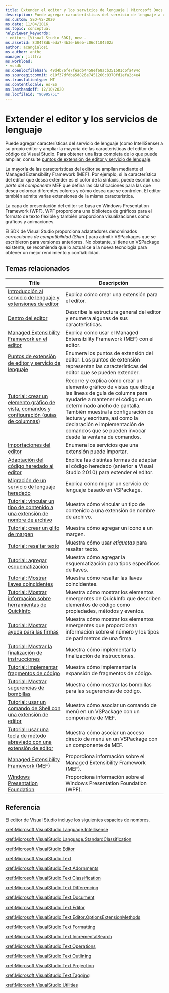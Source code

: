 ```yaml
---
title: Extender el editor y los servicios de lenguaje | Microsoft Docs
description: Puede agregar características del servicio de lenguaje a un editor y extender las características del editor de código de Visual Studio. Obtenga información sobre el Managed Extensibility Framework.
ms.custom: SEO-VS-2020
ms.date: 11/04/2016
ms.topic: conceptual
helpviewer_keywords:
- editors [Visual Studio SDK], new -
ms.assetid: 8d04f8db-eda7-4b3e-b6eb-c06df104502a
author: acangialosi
ms.author: anthc
manager: jillfra
ms.workload:
- vssdk
ms.openlocfilehash: 49d4b76fe7feadb4458ef68acb351b81c6fa494c
ms.sourcegitcommit: d10f37dfdba5d826e7451260c8370fd1efa2c4e4
ms.translationtype: MT
ms.contentlocale: es-ES
ms.lasthandoff: 12/10/2020
ms.locfileid: "96995751"
---
```

# <a name="extend-the-editor-and-language-services"></a>Extender el editor y los servicios de lenguaje
Puede agregar características del servicio de lenguaje (como IntelliSense) a su propio editor y ampliar la mayoría de las características del editor de código de Visual Studio.  Para obtener una lista completa de lo que puede ampliar, consulte [puntos de extensión de editor y servicio de lenguaje](../extensibility/language-service-and-editor-extension-points.md).

 La mayoría de las características del editor se amplían mediante el Managed Extensibility Framework (MEF). Por ejemplo, si la característica del editor que desea extender es el color de la sintaxis, puede escribir una *parte del componente* MEF que defina las clasificaciones para las que desea colorear diferentes colores y cómo desea que se controlen. El editor también admite varias extensiones de la misma característica.

 La capa de presentación del editor se basa en Windows Presentation Framework (WPF). WPF proporciona una biblioteca de gráficos para el formato de texto flexible y también proporciona visualizaciones como gráficos y animaciones.

 El SDK de Visual Studio proporciona adaptadores denominados *correcciones de compatibilidad (Shim* ) para admitir VSPackages que se escribieron para versiones anteriores. No obstante, si tiene un VSPackage existente, se recomienda que lo actualice a la nueva tecnología para obtener un mejor rendimiento y confiabilidad.

## <a name="related-topics"></a>Temas relacionados

|Title|Descripción|
|-----------|-----------------|
|[Introducción al servicio de lenguaje y extensiones de editor](../extensibility/getting-started-with-language-service-and-editor-extensions.md)|Explica cómo crear una extensión para el editor.|
|[Dentro del editor](../extensibility/inside-the-editor.md)|Describe la estructura general del editor y enumera algunas de sus características.|
|[Managed Extensibility Framework en el editor](../extensibility/managed-extensibility-framework-in-the-editor.md)|Explica cómo usar el Managed Extensibility Framework (MEF) con el editor.|
|[Puntos de extensión de editor y servicio de lenguaje](../extensibility/language-service-and-editor-extension-points.md)|Enumera los puntos de extensión del editor. Los puntos de extensión representan las características del editor que se pueden extender.|
|[Tutorial: crear un elemento gráfico de vista, comandos y configuración (guías de columnas)](../extensibility/walkthrough-creating-a-view-adornment-commands-and-settings-column-guides.md)|Recorre y explica cómo crear un elemento gráfico de vistas que dibuja las líneas de guía de columna para ayudarle a mantener el código en un determinado ancho de pantalla.  También muestra la configuración de lectura y escritura, así como la declaración e implementación de comandos que se pueden invocar desde la ventana de comandos.|
|[Importaciones del editor](../extensibility/editor-imports.md)|Enumera los servicios que una extensión puede importar.|
|[Adaptación del código heredado al editor](/previous-versions/visualstudio/visual-studio-2015/extensibility/adapting-legacy-code-to-the-editor?preserve-view=true&view=vs-2015)|Explica las distintas formas de adaptar el código heredado (anterior a Visual Studio 2010) para extender el editor.|
|[Migración de un servicio de lenguaje heredado](../extensibility/internals/migrating-a-legacy-language-service.md)|Explica cómo migrar un servicio de lenguaje basado en VSPackage.|
|[Tutorial: vincular un tipo de contenido a una extensión de nombre de archivo](../extensibility/walkthrough-linking-a-content-type-to-a-file-name-extension.md)|Muestra cómo vincular un tipo de contenido a una extensión de nombre de archivo.|
|[Tutorial: crear un glifo de margen](../extensibility/walkthrough-creating-a-margin-glyph.md)|Muestra cómo agregar un icono a un margen.|
|[Tutorial: resaltar texto](../extensibility/walkthrough-highlighting-text.md)|Muestra cómo usar *etiquetas* para resaltar texto.|
|[Tutorial: agregar esquematización](../extensibility/walkthrough-outlining.md)|Muestra cómo agregar la esquematización para tipos específicos de llaves.|
|[Tutorial: Mostrar llaves coincidentes](../extensibility/walkthrough-displaying-matching-braces.md)|Muestra cómo resaltar las llaves coincidentes.|
|[Tutorial: Mostrar información sobre herramientas de QuickInfo](../extensibility/walkthrough-displaying-quickinfo-tooltips.md)|Muestra cómo mostrar los elementos emergentes de QuickInfo que describen elementos de código como propiedades, métodos y eventos.|
|[Tutorial: Mostrar ayuda para las firmas](../extensibility/walkthrough-displaying-signature-help.md)|Muestra cómo mostrar los elementos emergentes que proporcionan información sobre el número y los tipos de parámetros de una firma.|
|[Tutorial: Mostrar la finalización de instrucciones](../extensibility/walkthrough-displaying-statement-completion.md)|Muestra cómo implementar la finalización de instrucciones.|
|[Tutorial: implementar fragmentos de código](../extensibility/walkthrough-implementing-code-snippets.md)|Muestra cómo implementar la expansión de fragmentos de código.|
|[Tutorial: Mostrar sugerencias de bombillas](../extensibility/walkthrough-displaying-light-bulb-suggestions.md)|Muestra cómo mostrar las bombillas para las sugerencias de código.|
|[Tutorial: usar un comando de Shell con una extensión de editor](../extensibility/walkthrough-using-a-shell-command-with-an-editor-extension.md)|Muestra cómo asociar un comando de menú en un VSPackage con un componente de MEF.|
|[Tutorial: usar una tecla de método abreviado con una extensión de editor](../extensibility/walkthrough-using-a-shortcut-key-with-an-editor-extension.md)|Muestra cómo asociar un acceso directo de menú en un VSPackage con un componente de MEF.|
|[Managed Extensibility Framework (MEF)](/dotnet/framework/mef/index)|Proporciona información sobre el Managed Extensibility Framework (MEF).|
|[Windows Presentation Foundation](/dotnet/framework/wpf/index)|Proporciona información sobre el Windows Presentation Foundation (WPF).|

## <a name="reference"></a>Referencia
 El editor de Visual Studio incluye los siguientes espacios de nombres.

 <xref:Microsoft.VisualStudio.Language.Intellisense>

 <xref:Microsoft.VisualStudio.Language.StandardClassification>

 <xref:Microsoft.VisualStudio.Editor>

 <xref:Microsoft.VisualStudio.Text>

 <xref:Microsoft.VisualStudio.Text.Adornments>

 <xref:Microsoft.VisualStudio.Text.Classification>

 <xref:Microsoft.VisualStudio.Text.Differencing>

 <xref:Microsoft.VisualStudio.Text.Document>

 <xref:Microsoft.VisualStudio.Text.Editor>

 <xref:Microsoft.VisualStudio.Text.Editor.OptionsExtensionMethods>

 <xref:Microsoft.VisualStudio.Text.Formatting>

 <xref:Microsoft.VisualStudio.Text.IncrementalSearch>

 <xref:Microsoft.VisualStudio.Text.Operations>

 <xref:Microsoft.VisualStudio.Text.Outlining>

 <xref:Microsoft.VisualStudio.Text.Projection>

 <xref:Microsoft.VisualStudio.Text.Tagging>

 <xref:Microsoft.VisualStudio.Utilities>